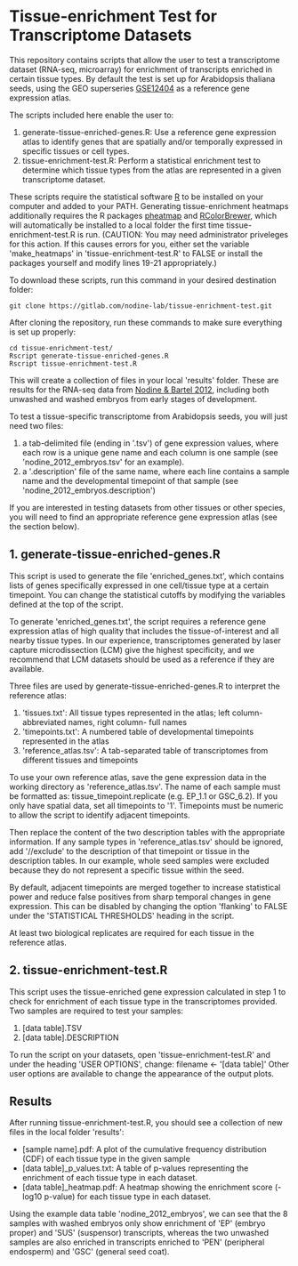 # Tissue-enrichment Test for Transcriptome Datasets
This repository contains scripts that allow the user to test a transcriptome dataset (RNA-seq, microarray)
for enrichment of transcripts enriched in certain tissue types. By default the test is set up for
Arabidopsis thaliana seeds, using the GEO superseries [GSE12404](https://www.ncbi.nlm.nih.gov/geo/query/acc.cgi?acc=GSE12404)
as a reference gene expression atlas.

The scripts included here enable the user to:
1. generate-tissue-enriched-genes.R: Use a reference gene expression atlas to identify genes that are spatially and/or temporally expressed in specific tissues or cell types.
2. tissue-enrichment-test.R: Perform a statistical enrichment test to determine which tissue types from the atlas are represented in a given transcriptome dataset.

These scripts require the statistical software [R](https://www.r-project.org/) to be installed on your
computer and added to your PATH. Generating tissue-enrichment heatmaps additionally requires the R packages [pheatmap](https://cran.r-project.org/web/packages/pheatmap/index.html)
and [RColorBrewer](https://cran.r-project.org/web/packages/RColorBrewer/index.html), which will automatically
be installed to a local folder the first time tissue-enrichment-test.R is run.
(CAUTION: You may need administrator priveleges for this action. If this causes errors for you, either set the variable 'make_heatmaps' in 'tissue-enrichment-test.R' to FALSE or install the packages yourself and modify lines 19-21 appropriately.)

To download these scripts, run this command in your desired destination folder:
```shell
git clone https://gitlab.com/nodine-lab/tissue-enrichment-test.git
```

After cloning the repository, run these commands to make sure everything is set up properly:
```shell
cd tissue-enrichment-test/
Rscript generate-tissue-enriched-genes.R
Rscript tissue-enrichment-test.R
```

This will create a collection of files in your local 'results' folder. These are results for the
RNA-seq data from [Nodine & Bartel 2012](https://www.ncbi.nlm.nih.gov/pubmed/22266940), including
both unwashed and washed embryos from early stages of development.

To test a tissue-specific transcriptome from Arabidopsis seeds, you will just need two files:
1. a tab-delimited file (ending in '.tsv') of gene expression values, where each row is a unique gene name and each column is one sample (see 'nodine_2012_embryos.tsv' for an example).
2. a '.description' file of the same name, where each line contains a sample name and the developmental timepoint of that sample (see 'nodine_2012_embryos.description')

If you are interested in testing datasets from other tissues or other species, you will need to find an appropriate
reference gene expression atlas (see the section below).

## 1. generate-tissue-enriched-genes.R
This script is used to generate the file 'enriched_genes.txt', which contains lists of genes specifically
expressed in one cell/tissue type at a certain timepoint. You can change the statistical cutoffs by modifying
the variables defined at the top of the script.

To generate 'enriched_genes.txt', the script requires a reference gene expression atlas
of high quality that includes the tissue-of-interest and all nearby tissue types. In our experience,
transcriptomes generated by laser capture microdissection (LCM) give the highest specificity,
and we recommend that LCM datasets should be used as a reference if they are available.

Three files are used by generate-tissue-enriched-genes.R to interpret the reference atlas:
1. 'tissues.txt': All tissue types represented in the atlas; left column- abbreviated names, right column- full names
2. 'timepoints.txt': A numbered table of developmental timepoints represented in the atlas
3. 'reference_atlas.tsv': A tab-separated table of transcriptomes from different tissues and timepoints

To use your own reference atlas, save the gene expression data in the working directory as 'reference_atlas.tsv'. The name of each sample must be
formatted as: tissue_timepoint.replicate (e.g. EP_1.1 or GSC_6.2). If you only have spatial data, set all timepoints to '1'. Timepoints must be numeric
to allow the script to identify adjacent timepoints.

Then replace the content of the two description tables with the appropriate information. If any sample types
in 'reference_atlas.tsv' should be ignored, add '//exclude' to the description of that timepoint or tissue in the description tables.
In our example, whole seed samples were excluded because they do not represent a specific tissue within the seed.

By default, adjacent timepoints are merged together to increase statistical power and reduce false positives from 
sharp temporal changes in gene expression. This can be disabled by changing the option 'flanking' to FALSE under the
'STATISTICAL THRESHOLDS' heading in the script.

At least two biological replicates are required for each tissue in the reference atlas.

## 2. tissue-enrichment-test.R
This script uses the tissue-enriched gene expression calculated in step 1 to check for enrichment of each tissue
type in the transcriptomes provided. Two samples are required to test your samples:
1. [data table].TSV
2. [data table].DESCRIPTION

To run the script on your datasets, open 'tissue-enrichment-test.R' and under the heading 'USER OPTIONS', change:
    filename <- '[data table]'
Other user options are available to change the appearance of the output plots.

## Results
After running tissue-enrichment-test.R, you should see a collection of new files in the local folder 'results':
- [sample name].pdf: A plot of the cumulative frequency distribution (CDF) of each tissue type in the given sample
- [data table]_p_values.txt: A table of p-values representing the enrichment of each tissue type in each dataset.
- [data table]_heatmap.pdf: A heatmap showing the enrichment score (-log10 p-value) for each tissue type in each dataset.

Using the example data table 'nodine_2012_embryos', we can see that the 8 samples with washed embryos only show enrichment of
'EP' (embryo proper) and 'SUS' (suspensor) transcripts, whereas the two unwashed samples are also enriched in transcripts enriched to
'PEN' (peripheral endosperm) and 'GSC' (general seed coat).












